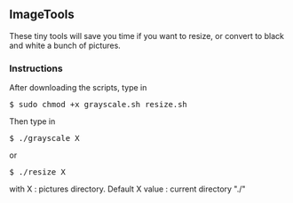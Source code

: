 <h2>ImageTools</h2>
<p>These tiny tools will save you time if you want to resize, or convert to black and white a bunch of pictures.</p> 

<h3>Instructions</h3>
<p>After downloading the scripts, type in
<pre>$ sudo chmod +x grayscale.sh resize.sh</pre>Then type in <pre>$ ./grayscale X</pre> or <pre>$ ./resize X</pre> with X : pictures directory. Default X value : current directory "./"</p>  


